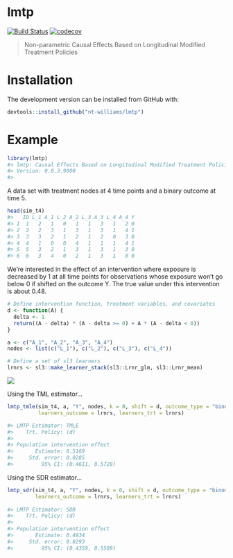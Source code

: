 
<!-- README.md is generated from README.Rmd. Please edit that file -->

# lmtp

<!-- badges: start -->

[![Build
Status](https://travis-ci.com/nt-williams/lmtp.svg?token=DA4a53nWMx6q9LisKdRD&branch=master)](https://travis-ci.com/nt-williams/lmtp)
[![codecov](https://codecov.io/gh/nt-williams/lmtp/branch/master/graph/badge.svg?token=TFQNTischL)](https://codecov.io/gh/nt-williams/lmtp)
<!-- badges: end -->

> Non-parametric Causal Effects Based on Longitudinal Modified Treatment
> Policies

# Installation

The development version can be installed from GitHub with:

``` r
devtools::install_github("nt-williams/lmtp")
```

# Example

``` r
library(lmtp)
#> lmtp: Causal Effects Based on Longitudinal Modified Treatment Policies
#> Version: 0.0.3.9000
#> 
```

A data set with treatment nodes at 4 time points and a binary outcome at
time 5.

``` r
head(sim_t4)
#>   ID L_1 A_1 L_2 A_2 L_3 A_3 L_4 A_4 Y
#> 1  1   2   1   0   1   1   3   1   2 0
#> 2  2   2   3   1   3   1   3   1   4 1
#> 3  3   3   2   1   2   1   2   0   3 0
#> 4  4   1   0   0   4   1   1   1   4 1
#> 5  5   3   2   1   3   1   3   1   3 0
#> 6  6   3   4   0   2   1   3   1   0 0
```

We’re interested in the effect of an intervention where exposure is
decreased by 1 at all time points for observations whose exposure won’t
go below 0 if shifted on the outcome Y. The true value under this
intervention is about 0.48.

``` r
# Define intervention function, treatment variables, and covariates
d <- function(A) {
  delta <- 1
  return((A - delta) * (A - delta >= 0) + A * (A - delta < 0))
}

a <- c("A_1", "A_2", "A_3", "A_4")
nodes <- list(c("L_1"), c("L_2"), c("L_3"), c("L_4"))

# Define a set of sl3 learners
lrnrs <- sl3::make_learner_stack(sl3::Lrnr_glm, sl3::Lrnr_mean)
```

![](https://raw.githubusercontent.com/nt-williams/lmtp/master/inst/examples/readme-example.svg?token=AHZNGYR4FYCZWQZXJNMZBT26TOBIS)

Using the TML estimator…

``` r
lmtp_tmle(sim_t4, a, "Y", nodes, k = 0, shift = d, outcome_type = "binomial",
          learners_outcome = lrnrs, learners_trt = lrnrs)

#> LMTP Estimator: TMLE
#>    Trt. Policy: (d)
#> 
#> Population intervention effect
#>       Estimate: 0.5169
#>     Std. error: 0.0285
#>         95% CI: (0.4611, 0.5728)
```

Using the SDR estimator…

``` r
lmtp_sdr(sim_t4, a, "Y", nodes, k = 0, shift = d, outcome_type = "binomial",
         learners_outcome = lrnrs, learners_trt = lrnrs)
         
#> LMTP Estimator: SDR
#>    Trt. Policy: (d)
#> 
#> Population intervention effect
#>       Estimate: 0.4934
#>     Std. error: 0.0293
#>         95% CI: (0.4359, 0.5509)
```
